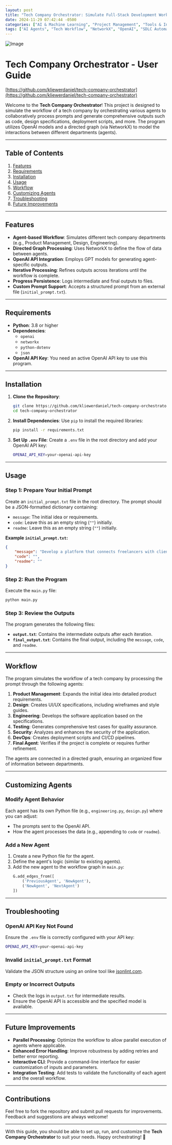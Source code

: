 ```yaml
---
layout: post
title: "Tech Company Orchestrator: Simulate Full-Stack Development Workflow with AI Agents"
date: 2024-11-29 07:42:44 -0500
categories: ["AI & Machine Learning", "Project Management", "Tools & Integration"]
tags: ["AI Agents", "Tech Workflow", "NetworkX", "OpenAI", "SDLC Automation"]
---
```

![Image](/images/ComfyUI_00206_.png)



# Tech Company Orchestrator - User Guide

[https://github.com/kliewerdaniel/tech-company-orchestrator](https://github.com/kliewerdaniel/tech-company-orchestrator)

Welcome to the **Tech Company Orchestrator**! This project is designed to simulate the workflow of a tech company by orchestrating various agents to collaboratively process prompts and generate comprehensive outputs such as code, design specifications, deployment scripts, and more. The program utilizes OpenAI models and a directed graph (via NetworkX) to model the interactions between different departments (agents).

---

## Table of Contents
1. [Features](#features)
2. [Requirements](#requirements)
3. [Installation](#installation)
4. [Usage](#usage)
5. [Workflow](#workflow)
6. [Customizing Agents](#customizing-agents)
7. [Troubleshooting](#troubleshooting)
8. [Future Improvements](#future-improvements)

---

## Features

- **Agent-based Workflow**: Simulates different tech company departments (e.g., Product Management, Design, Engineering).
- **Directed Graph Processing**: Uses NetworkX to define the flow of data between agents.
- **OpenAI API Integration**: Employs GPT models for generating agent-specific outputs.
- **Iterative Processing**: Refines outputs across iterations until the workflow is complete.
- **Progress Persistence**: Logs intermediate and final outputs to files.
- **Custom Prompt Support**: Accepts a structured prompt from an external file (`initial_prompt.txt`).

---

## Requirements

- **Python**: 3.8 or higher
- **Dependencies**:
  - `openai`
  - `networkx`
  - `python-dotenv`
  - `json`
- **OpenAI API Key**: You need an active OpenAI API key to use this program.

---

## Installation

1. **Clone the Repository**:
   ```bash
   git clone https://github.com/kliewerdaniel/tech-company-orchestrator.git
   cd tech-company-orchestrator
   ```

2. **Install Dependencies**:
   Use `pip` to install the required libraries:
   ```bash
   pip install -r requirements.txt
   ```

3. **Set Up `.env` File**:
   Create a `.env` file in the root directory and add your OpenAI API key:
   ```bash
   OPENAI_API_KEY=your-openai-api-key
   ```

---

## Usage

### Step 1: Prepare Your Initial Prompt
Create an `initial_prompt.txt` file in the root directory. The prompt should be a JSON-formatted dictionary containing:

- `message`: The initial idea or requirements.
- `code`: Leave this as an empty string (`""`) initially.
- `readme`: Leave this as an empty string (`""`) initially.

**Example `initial_prompt.txt`:**
```json
{
    "message": "Develop a platform that connects freelancers with clients using AI for project matching.",
    "code": "",
    "readme": ""
}
```

### Step 2: Run the Program
Execute the `main.py` file:
```bash
python main.py
```

### Step 3: Review the Outputs
The program generates the following files:
- **`output.txt`**: Contains the intermediate outputs after each iteration.
- **`final_output.txt`**: Contains the final output, including the `message`, `code`, and `readme`.

---

## Workflow

The program simulates the workflow of a tech company by processing the prompt through the following agents:

1. **Product Management**: Expands the initial idea into detailed product requirements.
2. **Design**: Creates UI/UX specifications, including wireframes and style guides.
3. **Engineering**: Develops the software application based on the specifications.
4. **Testing**: Generates comprehensive test cases for quality assurance.
5. **Security**: Analyzes and enhances the security of the application.
6. **DevOps**: Creates deployment scripts and CI/CD pipelines.
7. **Final Agent**: Verifies if the project is complete or requires further refinement.

The agents are connected in a directed graph, ensuring an organized flow of information between departments.

---

## Customizing Agents

### Modify Agent Behavior
Each agent has its own Python file (e.g., `engineering.py`, `design.py`) where you can adjust:
- The prompts sent to the OpenAI API.
- How the agent processes the data (e.g., appending to `code` or `readme`).

### Add a New Agent
1. Create a new Python file for the agent.
2. Define the agent's logic (similar to existing agents).
3. Add the new agent to the workflow graph in `main.py`:
   ```python
   G.add_edges_from([
       ('PreviousAgent', 'NewAgent'),
       ('NewAgent', 'NextAgent')
   ])
   ```

---

## Troubleshooting

### OpenAI API Key Not Found
Ensure the `.env` file is correctly configured with your API key:
```bash
OPENAI_API_KEY=your-openai-api-key
```

### Invalid `initial_prompt.txt` Format
Validate the JSON structure using an online tool like [jsonlint.com](https://jsonlint.com).

### Empty or Incorrect Outputs
- Check the logs in `output.txt` for intermediate results.
- Ensure the OpenAI API is accessible and the specified model is available.

---

## Future Improvements

- **Parallel Processing**: Optimize the workflow to allow parallel execution of agents where applicable.
- **Enhanced Error Handling**: Improve robustness by adding retries and better error reporting.
- **Interactive CLI**: Provide a command-line interface for easier customization of inputs and parameters.
- **Integration Testing**: Add tests to validate the functionality of each agent and the overall workflow.

---

## Contributions

Feel free to fork the repository and submit pull requests for improvements. Feedback and suggestions are always welcome!

---


With this guide, you should be able to set up, run, and customize the **Tech Company Orchestrator** to suit your needs. Happy orchestrating! 🎉

